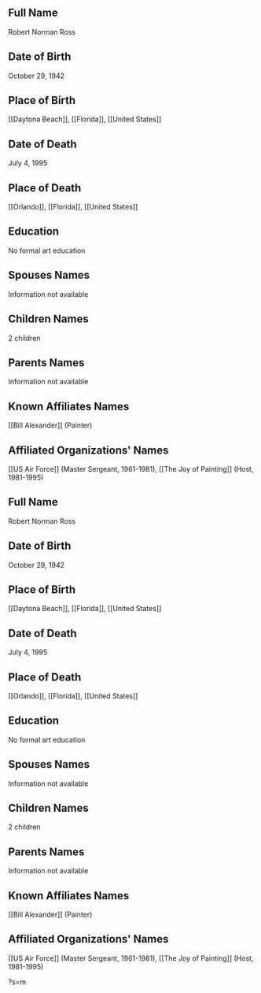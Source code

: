 ## Full Name
Robert Norman Ross

## Date of Birth
October 29, 1942

## Place of Birth
[[Daytona Beach]], [[Florida]], [[United States]]

## Date of Death
July 4, 1995

## Place of Death
[[Orlando]], [[Florida]], [[United States]]

## Education
No formal art education

## Spouses Names
Information not available

## Children Names
2 children

## Parents Names
Information not available

## Known Affiliates Names
[[Bill Alexander]] (Painter)

## Affiliated Organizations' Names
[[US Air Force]] (Master Sergeant, 1961-1981),
[[The Joy of Painting]] (Host, 1981-1995)



## Full Name
Robert Norman Ross

## Date of Birth
October 29, 1942

## Place of Birth
[[Daytona Beach]], [[Florida]], [[United States]]

## Date of Death
July 4, 1995

## Place of Death
[[Orlando]], [[Florida]], [[United States]]

## Education
No formal art education

## Spouses Names
Information not available

## Children Names
2 children

## Parents Names
Information not available

## Known Affiliates Names
[[Bill Alexander]] (Painter)

## Affiliated Organizations' Names
[[US Air Force]] (Master Sergeant, 1961-1981),
[[The Joy of Painting]] (Host, 1981-1995)

?s=m
